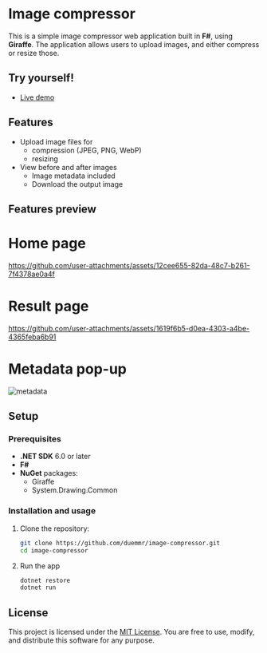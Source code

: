 # Image compressor

This is a simple image compressor web application built in **F#**, using **Giraffe**. The application allows users to upload images, and either compress or resize those.

## Try yourself!
- [Live demo](https://imagecompressor-eycnemgnhthqhubu.westeurope-01.azurewebsites.net/)

## Features

- Upload image files for
  - compression (JPEG, PNG, WebP)
  - resizing
- View before and after images
  - Image metadata included
  - Download the output image

## Features preview

# Home page
https://github.com/user-attachments/assets/12cee655-82da-48c7-b261-7f4378ae0a4f

# Result page
https://github.com/user-attachments/assets/1619f6b5-d0ea-4303-a4be-4365feba6b91

# Metadata pop-up
![metadata](https://github.com/user-attachments/assets/a7398bc5-8513-4d21-90be-f49fb3edb556)

## Setup

### Prerequisites

- **.NET SDK** 6.0 or later
- **F#**
- **NuGet** packages:
  - Giraffe
  - System.Drawing.Common

### Installation and usage

1. Clone the repository:
   ```bash
   git clone https://github.com/duemmr/image-compressor.git
   cd image-compressor
   ```
2. Run the app
    ```bash
    dotnet restore
    dotnet run
    ```

## License

This project is licensed under the [MIT License](./LICENSE). You are free to use, modify, and distribute this software for any purpose.
